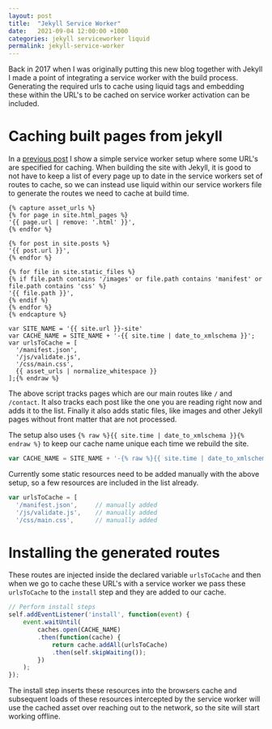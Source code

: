 ```yaml
---
layout: post
title:  "Jekyll Service Worker"
date:   2021-09-04 12:00:00 +1000
categories: jekyll serviceworker liquid
permalink: jekyll-service-worker
---
```

Back in 2017 when I was originally putting this new blog together with Jekyll I made a point of integrating a service worker with the build process. Generating the required urls to cache using liquid tags and embedding these within the URL's to be cached on service worker activation can be included.

# Caching built pages from jekyll
In a [previous post](/simple-service-worker-setup) I show a simple service worker setup where some URL's are specified for caching. When building the site with Jekyll, it is good to not have to keep a list of every page up to date in the service workers set of routes to cache, so we can instead use liquid within our service workers file to generate the routes we need to cache at build time.

```js{% raw %}
{% capture asset_urls %}
{% for page in site.html_pages %}
'{{ page.url | remove: '.html' }}',
{% endfor %}

{% for post in site.posts %}
'{{ post.url }}',
{% endfor %}

{% for file in site.static_files %}
{% if file.path contains '/images' or file.path contains 'manifest' or file.path contains 'css' %}
'{{ file.path }}',
{% endif %}
{% endfor %}
{% endcapture %}

var SITE_NAME = '{{ site.url }}-site'
var CACHE_NAME = SITE_NAME + '-{{ site.time | date_to_xmlschema }}';
var urlsToCache = [
  '/manifest.json',
  '/js/validate.js',
  '/css/main.css',
  {{ asset_urls | normalize_whitespace }}
];{% endraw %}
```

The above script tracks pages which are our main routes like `/` and `/contact`. It also tracks each post like the one you are reading right now and adds it to the list. Finally it also adds static files, like images and other Jekyll pages without front matter that are not processed.

The setup also uses `{% raw %}{{ site.time | date_to_xmlschema }}{% endraw %}` to keep our cache name unique each time we rebuild the site.

```js
var CACHE_NAME = SITE_NAME + '-{% raw %}{{ site.time | date_to_xmlschema }}{% endraw %}';
```

Currently some static resources need to be added manually with the above setup, so a few resources are included in the list already.

```js
var urlsToCache = [
  '/manifest.json',     // manually added
  '/js/validate.js',    // manually added
  '/css/main.css',      // manually added
```

# Installing the generated routes
These routes are injected inside the declared variable `urlsToCache` and then when we go to cache these URL's with a service worker we pass these `urlsToCache` to the `install` step and they are added to our cache.

```js
// Perform install steps
self.addEventListener('install', function(event) {
    event.waitUntil(
        caches.open(CACHE_NAME)
        .then(function(cache) {
            return cache.addAll(urlsToCache)
            .then(self.skipWaiting());
        })
    );
});
```

The install step inserts these resources into the browsers cache and subsequent loads of these resources intercepted by the service worker will use the cached asset over reaching out to the network, so the site will start working offline.